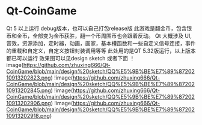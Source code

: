 # Qt-CoinGame
Qt 5 以上运行 debug版本，也可以自己打包release版
此游戏是翻金币，包含银币和金币，全部变为金币获胜，翻一个币周围币也会跟着反动。
Qt 大概涉及 UI,音效，资源添加，定时器，动画，画家，基本槽函数和一些自定义信号连接，事件的重载和自定义，自定义按钮封装调用等等 
此处用的是QT 5.32版运行，以上版本都已可以运行
效果图可以见design sketch 
或者下面
！image(https://github.com/zhuxing666/Qt-CoinGame/blob/main/design%20sketch/QQ%E5%9B%BE%E7%89%8720210913202823.png)
!image(https://github.com/zhuxing666/Qt-CoinGame/blob/main/design%20sketch/QQ%E5%9B%BE%E7%89%8720210913202845.png)
!image(https://github.com/zhuxing666/Qt-CoinGame/blob/main/design%20sketch/QQ%E5%9B%BE%E7%89%8720210913202906.png)
!image(https://github.com/zhuxing666/Qt-CoinGame/blob/main/design%20sketch/QQ%E5%9B%BE%E7%89%8720210913202918.png)

